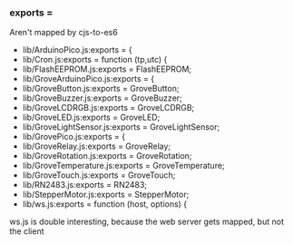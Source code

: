 ### exports =

Aren't mapped by cjs-to-es6

* lib/ArduinoPico.js:exports = {
* lib/Cron.js:exports = function (tp,utc) {
* lib/FlashEEPROM.js:exports = FlashEEPROM;
* lib/GroveArduinoPico.js:exports = {
* lib/GroveButton.js:exports = GroveButton;
* lib/GroveBuzzer.js:exports = GroveBuzzer;
* lib/GroveLCDRGB.js:exports = GroveLCDRGB;
* lib/GroveLED.js:exports = GroveLED;
* lib/GroveLightSensor.js:exports = GroveLightSensor;
* lib/GrovePico.js:exports = {
* lib/GroveRelay.js:exports = GroveRelay;
* lib/GroveRotation.js:exports = GroveRotation;
* lib/GroveTemperature.js:exports = GroveTemperature;
* lib/GroveTouch.js:exports = GroveTouch;
* lib/RN2483.js:exports = RN2483;
* lib/StepperMotor.js:exports = StepperMotor;
* lib/ws.js:exports = function (host, options) {

ws.js is double interesting, because the web server gets mapped, but not the client
